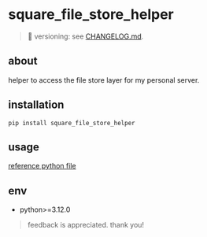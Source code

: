 # square_file_store_helper

> 📌 versioning: see [CHANGELOG.md](./CHANGELOG.md).

## about

helper to access the file store layer for my personal server.

## installation

```shell
pip install square_file_store_helper
```

## usage

[reference python file](./example/example.py)

## env

- python>=3.12.0

> feedback is appreciated. thank you!
